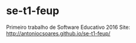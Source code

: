 # se-t1-feup
Primeiro trabalho de Software Educativo 2016
Site: http://antoniocsoares.github.io/se-t1-feup/
